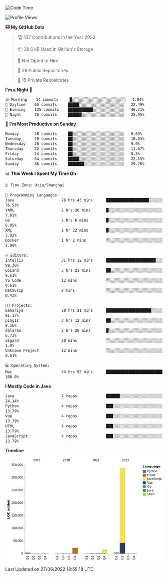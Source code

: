 <!--START_SECTION:waka-->
![Code Time](http://img.shields.io/badge/Code%20Time-0%20secs-blue)

![Profile Views](http://img.shields.io/badge/Profile%20Views-0-blue)

**🐱 My GitHub Data** 

> 🏆 137 Contributions in the Year 2022
 > 
> 📦 38.6 kB Used in GitHub's Storage 
 > 
> 🚫 Not Opted to Hire
 > 
> 📜 29 Public Repositories 
 > 
> 🔑 15 Private Repositories  
 > 
**I'm a Night 🦉** 

```text
🌞 Morning    14 commits     █░░░░░░░░░░░░░░░░░░░░░░░░   4.84% 
🌆 Daytime    65 commits     █████░░░░░░░░░░░░░░░░░░░░   22.49% 
🌃 Evening    135 commits    ███████████░░░░░░░░░░░░░░   46.71% 
🌙 Night      75 commits     ██████░░░░░░░░░░░░░░░░░░░   25.95%

```
📅 **I'm Most Productive on Sunday** 

```text
Monday       28 commits     ██░░░░░░░░░░░░░░░░░░░░░░░   9.69% 
Tuesday      29 commits     ██░░░░░░░░░░░░░░░░░░░░░░░   10.03% 
Wednesday    26 commits     ██░░░░░░░░░░░░░░░░░░░░░░░   9.0% 
Thursday     32 commits     ██░░░░░░░░░░░░░░░░░░░░░░░   11.07% 
Friday       24 commits     ██░░░░░░░░░░░░░░░░░░░░░░░   8.3% 
Saturday     64 commits     █████░░░░░░░░░░░░░░░░░░░░   22.15% 
Sunday       86 commits     ███████░░░░░░░░░░░░░░░░░░   29.76%

```


📊 **This Week I Spent My Time On** 

```text
⌚︎ Time Zone: Asia/Shanghai

💬 Programming Languages: 
Java                     26 hrs 43 mins      ███████████████████░░░░░░   76.53% 
YAML                     2 hrs 26 mins       █░░░░░░░░░░░░░░░░░░░░░░░░   7.01% 
Go                       2 hrs 6 mins        █░░░░░░░░░░░░░░░░░░░░░░░░   6.05% 
XML                      1 hr 22 mins        █░░░░░░░░░░░░░░░░░░░░░░░░   3.92% 
Docker                   1 hr 2 mins         ░░░░░░░░░░░░░░░░░░░░░░░░░   2.98%

🔥 Editors: 
IntelliJ                 31 hrs 12 mins      ██████████████████████░░░   89.36% 
GoLand                   3 hrs 21 mins       ██░░░░░░░░░░░░░░░░░░░░░░░   9.61% 
VS Code                  12 mins             ░░░░░░░░░░░░░░░░░░░░░░░░░   0.61% 
DataGrip                 8 mins              ░░░░░░░░░░░░░░░░░░░░░░░░░   0.43%

🐱‍💻 Projects: 
bahariya                 28 hrs 21 mins      ████████████████████░░░░░   81.17% 
ping1s                   3 hrs 12 mins       ██░░░░░░░░░░░░░░░░░░░░░░░   9.16% 
dalaran                  2 hrs 20 mins       █░░░░░░░░░░░░░░░░░░░░░░░░   6.73% 
asgard                   20 mins             ░░░░░░░░░░░░░░░░░░░░░░░░░   1.0% 
Unknown Project          12 mins             ░░░░░░░░░░░░░░░░░░░░░░░░░   0.61%

💻 Operating System: 
Mac                      34 hrs 55 mins      █████████████████████████   100.0%

```

**I Mostly Code in Java** 

```text
Java                     7 repos             ██████░░░░░░░░░░░░░░░░░░░   24.14% 
Python                   4 repos             ███░░░░░░░░░░░░░░░░░░░░░░   13.79% 
Vue                      4 repos             ███░░░░░░░░░░░░░░░░░░░░░░   13.79% 
HTML                     4 repos             ███░░░░░░░░░░░░░░░░░░░░░░   13.79% 
JavaScript               4 repos             ███░░░░░░░░░░░░░░░░░░░░░░   13.79%

```


**Timeline**

![Chart not found](https://raw.githubusercontent.com/youtiaoguagua/youtiaoguagua/master/charts/bar_graph.png) 


 Last Updated on 27/06/2022 18:55:18 UTC
<!--END_SECTION:waka-->